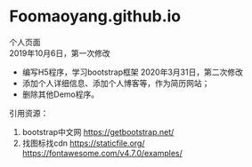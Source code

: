 # Foomaoyang.github.io
个人页面  
2019年10月6日，第一次修改  
* 编写H5程序，学习bootstrap框架
2020年3月31日，第二次修改  
* 添加个人详细信息、添加个人博客等，作为简历网站；
* 删除其他Demo程序。  


引用资源：
1. bootstrap中文网 https://getbootstrap.net/
2. 找图标找cdn  https://staticfile.org/ https://fontawesome.com/v4.7.0/examples/










